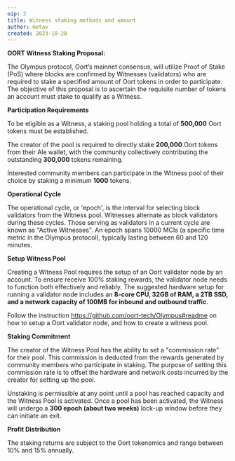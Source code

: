 ```yaml
---
oip: 2
title: Witness staking methods and amount
author: metav
created: 2023-10-20
---
```


**OORT Witness Staking Proposal:**

The Olympus protocol, Oort’s mainnet consensus, will utilize Proof of Stake (PoS) where blocks are confirmed by Witnesses (validators) who are required to stake a specified amount of Oort tokens in order to participate. The objective of this proposal is to ascertain the requisite number of tokens an account must stake to qualify as a Witness.

****Participation Requirements****

To be eligible as a Witness, a staking pool holding a total of **500,000** Oort tokens must be established.  

The creator of the pool is required to directly stake **200,000** Oort tokens from their Ale wallet, with the community collectively contributing the outstanding **300,000** tokens remaining. 

Interested community members can participate in the Witness pool of their choice by staking a  minimum **1000** tokens.

****Operational Cycle****

The operational cycle, or 'epoch', is the interval for selecting block validators from the Witness pool. Witnesses alternate as block validators during these cycles. Those serving as validators in a current cycle are known as "Active Witnesses". An epoch spans 10000 MCIs (a specific time metric in the Olympus protocol), typically lasting between 60 and 120 minutes.

****Setup Witness Pool****

Creating a Witness Pool requires the setup of an Oort validator node by an account. To ensure receive 100% staking rewards, the validator node needs to function both effectively and reliably. The suggested hardware setup for running a validator node includes an **8-core CPU, 32GB of RAM, a 2TB SSD, and a network capacity of 100MB for inbound and outbound traffic**.

Follow the instruction https://github.com/oort-tech/Olympus#readme on how to setup a Oort validator node, and how to create a witness pool.

****Staking Commitment****

The creator of the Witness Pool has the ability to set a "commission rate" for their pool. This commission is deducted from the rewards generated by community members who participate in staking. The purpose of setting this commission rate is to offset the hardware and network costs incurred by the creator for setting up the pool.

Unstaking is permissible at any point until a pool has reached capacity and the Witness Pool is activated. Once a pool has been activated, the Witness will undergo a  **300 epoch (about two weeks)** lock-up window before they can initiate an exit.

****Profit Distribution****

The staking returns are subject to the Oort tokenomics and range between 10% and 15% annually.
